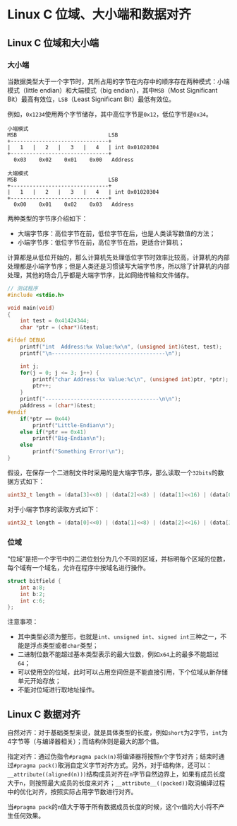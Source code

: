 # Linux C 位域、大小端和数据对齐

## Linux C 位域和大小端

### 大小端

当数据类型大于一个字节时，其所占用的字节在内存中的顺序存在两种模式：小端模式（little endian）和大端模式（big endian），其中`MSB`（Most Significant Bit）最高有效位，`LSB`（Least Significant Bit）最低有效位。

例如，`0x1234`使用两个字节储存，其中高位字节是`0x12`，低位字节是`0x34`。

```text
小端模式
MSB                             LSB
+-------------------------------+
|   1   |   2   |   3   |   4   | int 0x01020304
+-------------------------------+
  0x03    0x02    0x01    0x00   Address

大端模式
MSB                             LSB
+-------------------------------+
|   1   |   2   |   3   |   4   | int 0x01020304
+-------------------------------+
  0x00    0x01    0x02    0x03   Address
```

两种类型的字节序介绍如下：

- 大端字节序：高位字节在前，低位字节在后，也是人类读写数值的方法；
- 小端字节序：低位字节在前，高位字节在后，更适合计算机；

计算都是从低位开始的，那么计算机先处理低位字节时效率比较高，计算机的内部处理都是小端字节序；但是人类还是习惯读写大端字节序，所以除了计算机的内部处理，其他的场合几乎都是大端字节序，比如网络传输和文件储存。

```c
// 测试程序
#include <stdio.h>

void main(void)
{
	int test = 0x41424344;
	char *ptr = (char*)&test;

#ifdef DEBUG
	printf("int  Address:%x Value:%x\n", (unsigned int)&test, test);
	printf("\n------------------------------------\n");

	int j;
	for(j = 0; j <= 3; j++) {
		printf("char Address:%x Value:%c\n", (unsigned int)ptr, *ptr);
		ptr++;
	}
	printf("------------------------------------\n\n");
	pAddress = (char*)&test;
#endif
	if(*ptr == 0x44)
		printf("Little-Endian\n");
	else if(*ptr == 0x41)
		printf("Big-Endian\n");
	else
		printf("Something Error!\n");
}
```

假设，在保存一个二进制文件时采用的是大端字节序，那么读取一个`32bits`的数据方式如下：

```c
uint32_t length = (data[3]<<0) | (data[2]<<8) | (data[1]<<16) | (data[0]<<24);
```

对于小端字节序的读取方式如下：

```c
uint32_t length = (data[0]<<0) | (data[1]<<8) | (data[2]<<16) | (data[3]<<24);
```

### 位域

“位域”是把一个字节中的二进位划分为几个不同的区域，并标明每个区域的位数，每个域有一个域名，允许在程序中按域名进行操作。

```c
struct bitfield {
	int a:8;
	int b:2;
	int c:6;
};
```

注意事项：

- 其中类型必须为整形，也就是`int`、`unsigned int`、`signed int`三种之一，不能是浮点类型或者`char`类型；
- 二进制位数不能超过基本类型表示的最大位数，例如`x64`上的最多不能超过`64`；
- 可以使用空的位域，此时可以占用空间但是不能直接引用，下个位域从新存储单元开始存放；
- 不能对位域进行取地址操作。

## Linux C 数据对齐

自然对齐：对于基础类型来说，就是具体类型的长度，例如`short`为2字节，`int`为4字节等（与编译器相关）；而结构体则是最大的那个值。

指定对齐：通过伪指令`#pragma pack(n)`将编译器将按照`n`个字节对齐；结束时通过`#pragma pack()`取消自定义字节对齐方式。另外，对于结构体，还可以：`__attribute((aligned(n)))`结构成员对齐在`n`字节自然边界上，如果有成员长度大于`n`，则按照最大成员的长度来对齐；`__attribute__((packed))`取消编译过程中的优化对齐，按照实际占用字节数进行对齐。

当`#pragma pack`的`n`值大于等于所有数据成员长度的时候，这个`n`值的大小将不产生任何效果。

